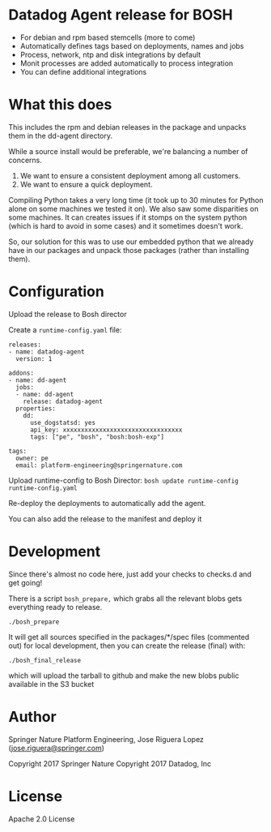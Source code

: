 # Datadog Agent release for BOSH

* For debian and rpm based stemcells (more to come)
* Automatically defines tags based on deployments, names and jobs
* Process, network, ntp and disk integrations by default
* Monit processes are added automatically to process integration
* You can define additional integrations


# What this does

This includes the rpm and debian releases in the package and unpacks them in the dd-agent directory.

While a source install would be preferable, we're balancing a number of concerns.

1. We want to ensure a consistent deployment among all customers.
1. We want to ensure a quick deployment.

Compiling Python takes a very long time (it took up to 30 minutes for Python alone on some machines we tested it on).
We also saw some disparities on some machines. It can creates issues if it stomps on the system python (which is hard to avoid in some cases) and it sometimes doesn't work.

So, our solution for this was to use our embedded python that we already have in our packages and unpack those packages (rather than installing them).

# Configuration

Upload the release to Bosh director

Create a `runtime-config.yaml` file:
```
releases:
- name: datadog-agent
  version: 1

addons:
- name: dd-agent
  jobs:
  - name: dd-agent
    release: datadog-agent
  properties:
    dd:
      use_dogstatsd: yes
      api_key: xxxxxxxxxxxxxxxxxxxxxxxxxxxxxxxxx
      tags: ["pe", "bosh", "bosh:bosh-exp"]

tags:
  owner: pe
  email: platform-engineering@springernature.com
```

Upload runtime-config to Bosh Director: `bosh update runtime-config  runtime-config.yaml`

Re-deploy the deployments to automatically add the agent.

You can also add the release to the manifest and deploy it


# Development

Since there's almost no code here, just add your checks to checks.d and get going!

There is a script `bosh_prepare,` which grabs all the relevant blobs gets everything ready to release.
```
./bosh_prepare
```

It will get all sources specified in the packages/*/spec files (commented out) for
local development, then you can create the release (final) with:
```
./bosh_final_release
```
which will upload the tarball to github and make the new blobs public available in the S3 bucket


# Author

Springer Nature Platform Engineering, Jose Riguera Lopez (jose.riguera@springer.com)

Copyright 2017 Springer Nature
Copyright 2017 Datadog, Inc


# License

Apache 2.0 License
